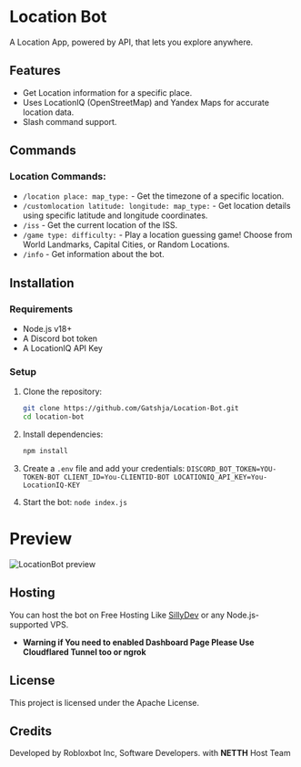 # Location Bot

A Location App, powered by API, that lets you explore anywhere.

## Features
- Get Location information for a specific place.
- Uses LocationIQ (OpenStreetMap) and Yandex Maps for accurate location data.
- Slash command support.

## Commands
### Location Commands:
- `/location place: map_type:` - Get the timezone of a specific location.
- `/customlocation latitude: longitude: map_type:` - Get location details using specific latitude and longitude coordinates.
- `/iss` - Get the current location of the ISS.
- `/game type: difficulty:` - Play a location guessing game! Choose from World Landmarks, Capital Cities, or Random Locations.
- `/info` - Get information about the bot.

## Installation
### Requirements
- Node.js v18+
- A Discord bot token
- A LocationIQ API Key

### Setup
1. Clone the repository:
   ```sh
   git clone https://github.com/Gatshja/Location-Bot.git
   cd location-bot
   ```
2. Install dependencies:
   ```sh
   npm install
   ```
3. Create a `.env` file and add your credentials:
`DISCORD_BOT_TOKEN=YOU-TOKEN-BOT
CLIENT_ID=You-CLIENTID-BOT
LOCATIONIQ_API_KEY=You-LocationIQ-KEY`

4. Start the bot:
   ```node index.js```
   

# Preview
<img src="https://files.catbox.moe/fqlgub.png" alt="LocationBot preview">

## Hosting
You can host the bot on Free Hosting Like [SillyDev](https://sillydev.co.uk) or any Node.js-supported VPS.
- **Warning if You need to enabled Dashboard Page Please Use Cloudflared Tunnel too or ngrok**

## License
This project is licensed under the Apache License.

## Credits
Developed by Robloxbot Inc, Software Developers. with **NETTH** Host Team

